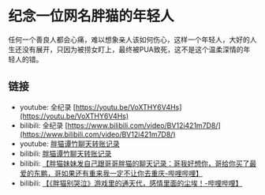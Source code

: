 # 纪念一位网名胖猫的年轻人

任何一个善良人都会心痛，难以想象亲人该如何伤心，这样一个年轻人，大好的人生还没有展开，只因为被捞女盯上，最终被PUA致死，这不是这个温柔深情的年轻人的错。

## 链接

- youtube: 全纪录 [https://youtu.be/VoXTHY6V4Hs](https://youtu.be/VoXTHY6V4Hs)
- bilibili: 全纪录 [https://www.bilibili.com/video/BV12i421m7D8/](https://www.bilibili.com/video/BV12i421m7D8/)
- youtube: [胖猫谭竹聊天转账记录](https://youtu.be/_NocjlL9osQ)
- bilibili: [胖猫谭竹聊天转账记录](https://www.bilibili.com/video/BV1ar421w7fH/)
- bilibili: [【胖猫妹妹发自己跟哥哥胖猫的聊天记录：哥我好想你，哥给你买了最爱的东鹏，哥如果还有重来我一定不让你去重庆-哔哩哔哩】](https://b23.tv/pLkrW9X)
- bilibili: [【《胖猫别哭泣》游戏里的通天代，感情里面的尘埃！-哔哩哔哩】](https://b23.tv/HXC8oZ3)


